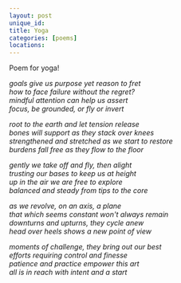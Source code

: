 ```yaml
---
layout: post
unique_id: 
title: Yoga
categories: [poems]
locations: 
---
```


Poem for yoga!

*goals give us purpose yet reason to fret<br>
how to face failure without the regret?<br>
mindful attention can help us assert<br>
focus, be grounded, or fly or invert*

*root to the earth and let tension release<br>
bones will support as they stack over knees<br>
strengthened and stretched as we start to restore<br>
burdens fall free as they flow to the floor*

*gently we take off and fly, then alight<br>
trusting our bases to keep us at height<br>
up in the air we are free to explore<br>
balanced and steady from tips to the core*

*as we revolve, on an axis, a plane<br>
that which seems constant won't always remain<br>
downturns and upturns, they cycle anew<br>
head over heels shows a new point of view*

*moments of challenge, they bring out our best<br>
efforts requiring control and finesse<br>
patience and practice empower this art<br>
all is in reach with intent and a start*
